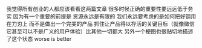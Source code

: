 我觉得所有创业的人都应该看看这两篇文章 很多时候正确的重要性要远远低于务实 因为有一个重要的前提是 资源永远是有限的 我们永远要考虑的是如何把好钢用在刀刃上 而不是做出一个完美的产品 抓住让产品得以存活的关键目标（就像微信 它甚至可以不是广义的用户体验）比其他一切都大
另外一个梗图也很贴切地描述了这个状态
worse is better